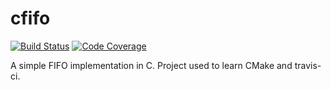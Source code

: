 # cfifo
[![Build Status](https://travis-ci.org/sijohans/cfifo.svg?branch=master)](https://travis-ci.org/sijohans/cfifo)
[![Code Coverage](https://codecov.io/gh/sijohans/cfifo/branch/master/graph/badge.svg)](https://codecov.io/gh/sijohans/cfifo)

A simple FIFO implementation in C. Project used to learn CMake and travis-ci.